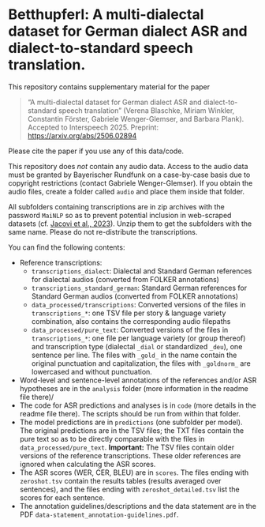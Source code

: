 # Betthupferl: A multi-dialectal dataset for German dialect ASR and dialect-to-standard speech translation.

This repository contains supplementary material for the paper 
> “A multi-dialectal dataset for German dialect ASR and dialect-to-standard speech translation” (Verena Blaschke, Miriam Winkler, Constantin Förster, Gabriele Wenger-Glemser, and Barbara Plank). Accepted to Interspeech 2025. Preprint: https://arxiv.org/abs/2506.02894

Please cite the paper if you use any of this data/code.

This repository does *not* contain any audio data.
Access to the audio data must be granted by Bayerischer Rundfunk on a case-by-case basis due to copyright restrictions (contact Gabriele Wenger-Glemser).
If you obtain the audio files, create a folder called `audio` and place them inside that folder.

All subfolders containing transcriptions are in zip archives with the password `MaiNLP` so as to prevent potential inclusion in web-scraped datasets (cf. [Jacovi et al., 2023](https://aclanthology.org/2023.emnlp-main.308/)). Unzip them to get the subfolders with the same name.
Please do not re-distribute the transcriptions.

You can find the following contents:
- Reference transcriptions:  
  - `transcriptions_dialect`: Dialectal and Standard German references for dialectal audios (converted from FOLKER annotations)
  - `transcriptions_standard_german`: Standard German references for Standard German audios (converted from FOLKER annotations)
  - `data_processed/transcriptions`: Converted versions of the files in `transcriptions_*`: one TSV file per story & language variety combination, also contains the corresponding audio filepaths
  - `data_processed/pure_text`: Converted versions of the files in `transcriptions_*`: one file per language variety (or group thereof) and transcription type (dialectal `_dial` or standardized `_deu`), one sentence per line. The files with `_gold_` in the name contain the original punctuation and capitalization, the files with `_goldnorm_` are lowercased and without punctuation.
- Word-level and sentence-level annotations of the references and/or ASR hypotheses are in the `analysis` folder (more information in the readme file there)/
- The code for ASR predictions and analyses is in `code` (more details in the readme file there). The scripts should be run from within that folder.
- The model predictions are in `predictions` (one subfolder per model). The original predictions are in the TSV files; the TXT files contain the pure text so as to be directly comparable with the files in `data_processed/pure_text`. **Important:** The TSV files contain older versions of the reference transcriptions. These older references are ignored when calculating the ASR scores.
- The ASR scores (WER, CER, BLEU) are in `scores`. The files ending with `zeroshot.tsv` contain the results tables (results averaged over sentences), and the files ending with `zeroshot_detailed.tsv` list the scores for each sentence.
- The annotation guidelines/descriptions and the data statement are in the PDF `data-statement_annotation-guidelines.pdf`.
